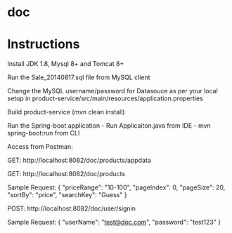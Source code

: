# doc


# Instructions

Install JDK 1.8, Mysql 8+ and Tomcat 8+

Run the Sale_20140817.sql file from MySQL client

Change the MySQL username/password for Datasouce as per your local setup in product-service/src/main/resources/application.properties

Build product-service (mvn clean install)

Run the Spring-boot application 
    - Run Applicaiton.java from IDE
    - mvn spring-boot:run from CLI

Access from Postman:   

GET: http://localhost:8082/doc/products/appdata

GET: http://localhost:8082/doc/products

Sample Request:
{
	"priceRange": "10-100",
	"pageIndex": 0,
	"pageSize": 20,
	"sortBy": "price",
	"searchKey": "Guess"
}

POST: http://localhost:8082/doc/user/signin

Sample Request:
{
	"userName": "test@doc.com",
	"password": "test123"
}
 
